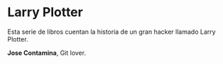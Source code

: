 # Larry Plotter

Esta serie de libros cuentan la historia de un gran hacker llamado Larry Plotter.

**Jose Contamina**, Git lover.
